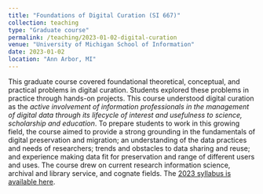 ```yaml
---
title: "Foundations of Digital Curation (SI 667)"
collection: teaching
type: "Graduate course"
permalink: /teaching/2023-01-02-digital-curation
venue: "University of Michigan School of Information"
date: 2023-01-02
location: "Ann Arbor, MI"
---
```


This graduate course covered foundational theoretical, conceptual, and practical problems in digital curation. Students explored these problems in practice through hands-on projects. This course understood digital curation as the _active involvement of information professionals in the management of digital data through its lifecycle of interest and usefulness to science, scholarship and education_. To prepare students to work in this growing field, the course aimed to provide a strong grounding in the fundamentals of digital preservation and migration; an understanding of the data practices and needs of researchers; trends and obstacles to data sharing and reuse; and experience making data fit for preservation and range of different users and uses. The course drew on current research information science, archival and library service, and cognate fields. The [2023 syllabus is available here](https://docs.google.com/document/d/183FPpiVd-TNPsbeWG_MDVkiexV1AXowVxEc3ZCEvbhc/edit?usp=sharing).
